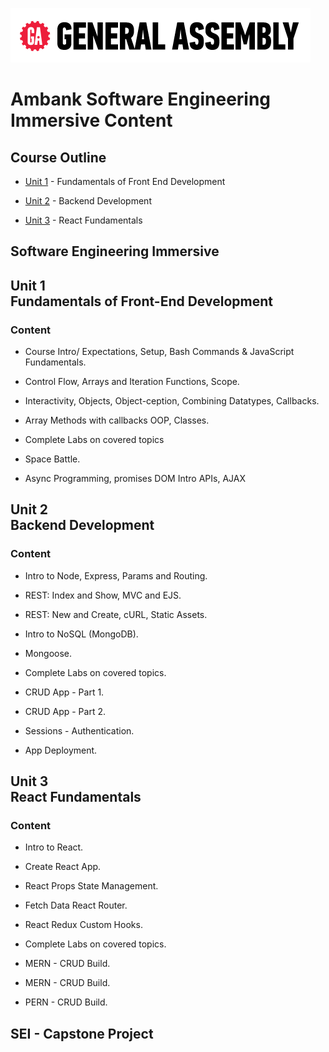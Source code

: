 ![General Assembly](ga_cog.png)

# Ambank Software Engineering Immersive Content

## Course Outline
* [Unit 1](#unit-1--fundamentals-of-front-end-development) - Fundamentals of Front End Development

* [Unit 2](#unit-2--back-end-development) - Backend Development

* [Unit 3](#unit-3--react-fundamentals) - React Fundamentals

## Software Engineering Immersive

## Unit 1 <br> Fundamentals of Front-End Development

### Content

- Course Intro/ Expectations, Setup, Bash Commands & JavaScript Fundamentals.

- Control Flow, Arrays and Iteration Functions, Scope.

- Interactivity, Objects, Object-ception, Combining Datatypes, Callbacks.

- Array Methods with callbacks OOP, Classes.

- Complete Labs on covered topics

- Space Battle.

- Async Programming, promises DOM Intro APIs, AJAX


## Unit 2 <br> Backend Development

### Content

- Intro to Node, Express, Params and Routing.

- REST: Index and Show, MVC and EJS.

- REST: New and Create, cURL, Static Assets.

- Intro to NoSQL (MongoDB).

- Mongoose.

- Complete Labs on covered topics.

- CRUD App - Part 1.

- CRUD App - Part 2.

- Sessions - Authentication.

- App Deployment.


## Unit 3 <br> React Fundamentals

### Content

- Intro to React.

- Create React App.

- React Props State Management.

- Fetch Data React Router.

- React Redux Custom Hooks.

- Complete Labs on covered topics.

- MERN - CRUD Build.

- MERN - CRUD Build.

- PERN - CRUD Build.

## SEI - Capstone Project

